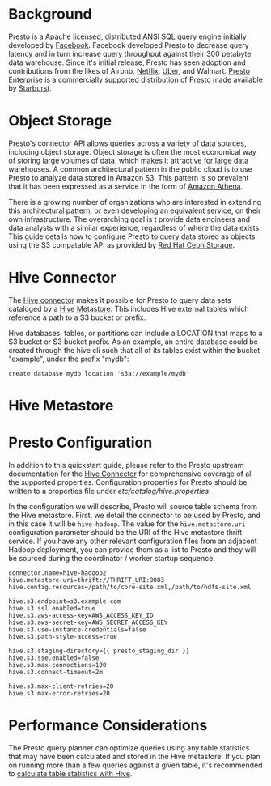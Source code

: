 # Background

Presto is a [Apache licensed](https://github.com/prestodb/presto/blob/master/LICENSE), distributed ANSI SQL query engine initially developed by [Facebook](https://www.facebook.com/notes/facebook-engineering/presto-interacting-with-petabytes-of-data-at-facebook/10151786197628920/). Facebook developed Presto to decrease query latency and in turn increase query throughput against their 300 petabyte data warehouse. Since it's initial release, Presto has seen adoption and contributions from the likes of Airbnb, [Netflix](https://medium.com/netflix-techblog/using-presto-in-our-big-data-platform-on-aws-938035909fd4), [Uber](https://eng.uber.com/presto/), and Walmart. [Presto Enterprise](https://www.starburstdata.com/presto-enterprise/) is a commercially supported distribution of Presto made available by [Starburst](https://www.starburstdata.com/).

# Object Storage

Presto's connector API allows queries across a variety of data sources, including object storage. Object storage is often the most economical way of storing large volumes of data, which makes it attractive for large data warehouses. A common architectural pattern in the public cloud is to use Presto to analyze data stored in Amazon S3. This pattern is so prevalent that it has been expressed as a service in the form of [Amazon Athena](https://aws.amazon.com/athena/).

There is a growing number of organizations who are interested in extending this architectural pattern, or even developing an equivalent service, on their own infrastructure. The overarching goal is t provide data engineers and data analysts with a similar experience, regardless of where the data exists. This guide details how to configure Presto to query data stored as objects using the S3 compatable API as provided by [Red Hat Ceph Storage](https://www.redhat.com/en/technologies/storage/ceph).

# Hive Connector

The [Hive connector](https://prestodb.io/docs/current/connector/hive.html) makes it possible for Presto to query data sets cataloged by a [Hive Metastore](https://cwiki.apache.org/confluence/display/Hive/Design#Design-Metastore). This includes Hive external tables which reference a path to a S3 bucket or prefix.


Hive databases, tables, or partitions can include a LOCATION that maps to a S3 bucket or S3 bucket prefix. As an example, an entire database could be created through the hive cli such that all of its tables exist within the bucket "example", under the prefix "mydb":

```
create database mydb location 's3a://example/mydb'
```

# Hive Metastore





# Presto Configuration

In addition to this quickstart guide, please refer to the Presto upstream documentation for the [Hive Connector](https://prestodb.io/docs/current/connector/hive.html) for comprehensive coverage of all the supported properties. Configuration properties for Presto should be written to a properties file under *etc/catalog/hive.properties*.

In the configuration we will describe, Presto will source table schema from the Hive metastore. First, we detail the connector to be used by Presto, and in this case it will be ```hive-hadoop```. The value for the ```hive.metastore.uri``` configuration parameter should be the URI of the Hive metastore thrift service. If you have any other relevant configuration files from an adjacent Hadoop deployment, you can provide them as a list to Presto and they will be sourced during the coordinator / worker startup sequence.


```
connector.name=hive-hadoop2
hive.metastore.uri=thrift://THRIFT_URI:9083
hive.config.resources=/path/to/core-site.xml,/path/to/hdfs-site.xml
```



```
hive.s3.endpoint=s3.example.com
hive.s3.ssl.enabled=true
hive.s3.aws-access-key=AWS_ACCESS_KEY_ID
hive.s3.aws-secret-key=AWS_SECRET_ACCESS_KEY
hive.s3.use-instance-credentials=false
hive.s3.path-style-access=true
```

```
hive.s3.staging-directory={{ presto_staging_dir }}
hive.s3.sse.enabled=false
hive.s3.max-connections=100
hive.s3.connect-timeout=2m

hive.s3.max-client-retries=20
hive.s3.max-error-retries=20

```

# Performance Considerations

The Presto query planner can optimize queries using any table statistics that may have been calculated and stored in the Hive metastore. If you plan on running more than a few queries against a given table, it's recommended to [calculate table statistics with Hive](https://cwiki.apache.org/confluence/display/Hive/StatsDev).
